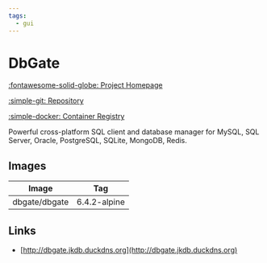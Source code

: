 ```yaml
---
tags:
  - gui
---
```

# DbGate

[:fontawesome-solid-globe: Project Homepage](https://dbgate.org/)

[:simple-git: Repository](https://github.com/dbgate/dbgate)

[:simple-docker: Container Registry](https://hub.docker.com/r/dbgate/dbgate)

Powerful cross-platform SQL client and database manager for MySQL, SQL Server, Oracle, PostgreSQL, SQLite, MongoDB, Redis.

## Images
| Image | Tag |
| --- | --- |
| dbgate/dbgate | 6.4.2-alpine |

## Links
- [http://dbgate.jkdb.duckdns.org](http://dbgate.jkdb.duckdns.org)

